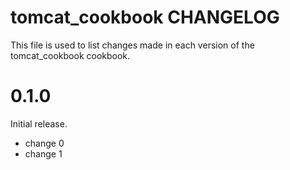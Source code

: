 # tomcat_cookbook CHANGELOG

This file is used to list changes made in each version of the tomcat_cookbook cookbook.

# 0.1.0

Initial release.

- change 0
- change 1

